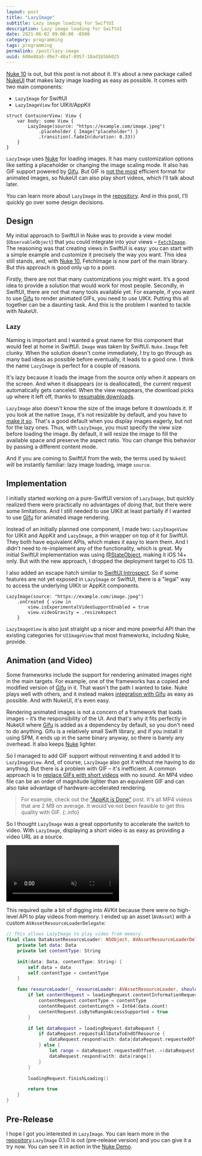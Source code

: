 ```yaml
---
layout: post
title: "LazyImage"
subtitle: Lazy image loading for SwiftUI
description: Lazy image loading for SwiftUI
date: 2021-06-02 09:00:00 -0500
category: programming
tags: programming
permalink: /post/lazy-image
uuid: 608e88a5-d9e7-40af-8957-18ad1b5bb025
---
```


[Nuke 10](https://github.com/kean/Nuke/releases/tag/10.0.0) is out, but this post is not about it. It's about a new package called [NukeUI](https://github.com/kean/NukeUI) that makes lazy image loading as easy as possible. It comes with two main components:

- `LazyImage` for SwiftUI
- `LazyImageView` for UIKit/AppKit

<div class="language-swift highlighter-rouge"><div class="highlight"><pre class="highlight"><code><span class="kd">struct</span> <span class="kt">ContainerView</span><span class="p">:</span> <span class="kt">View</span> <span class="p">{</span>
    <span class="k">var</span> <span class="nv">body</span><span class="p">:</span> <span class="k">some</span> <span class="kt">View</span> <span class="p">{</span>
        <span class="kt">LazyImage</span><span class="p">(</span><span class="nv">source</span><span class="p">:</span> <span class="s">"https://example.com/image.jpeg"</span><span class="p">)</span>
            <span class="o">.</span><span class="kt">placeholder</span> <span class="p">{</span> <span class="kt">Image</span><span class="p">(</span><span class="s">"placeholder"</span><span class="p">)</span> <span class="p">}</span>
            <span class="o">.</span><span class="kt">transition</span><span class="p">(</span><span class="o">.</span><span class="kt">fadeIn</span><span class="p">(</span><span class="nv">duration</span><span class="p">:</span> <span class="mf">0.33</span><span class="p">))</span>
    <span class="p">}</span>
<span class="p">}</span>
</code></pre></div></div>

`LazyImage` uses [Nuke](https://github.com/kean/Nuke) for loading images. It has many customization options like setting a placeholder or changing the image scaling mode. It also has GIF support powered by [Gifu](https://github.com/kaishin/Gifu). But GIF is [not the most](https://web.dev/replace-gifs-with-videos/) efficient format for animated images, so NukeUI can also play short videos, which I’ll talk about later.

You can learn more about `LazyImage` in the [repository](https://github.com/kean/NukeUI). And in this post, I'll quickly go over some design decisions.

## Design

My initial approach to SwiftUI in Nuke was to provide a view model (`ObservableObject`) that you could integrate into your views – [`FetchImage`](/post/introducing-fetch-image). The reasoning was that creating views in SwiftUI is easy: you can start with a simple example and customize it precisely the way you want. This idea still stands, and, with [Nuke 10](https://github.com/kean/Nuke/releases/tag/10.0.0), FetchImage is now part of the main library. But this approach is good only up to a point.

Firstly, there are not that many customizations you might want. It’s a good idea to provide a solution that would work for most people. Secondly, in SwiftUI, there are not that many tools available yet. For example, if you want to use [Gifu](https://github.com/kaishin/Gifu) to render animated GIFs, you need to use UIKit. Putting this all together can be a daunting task. And this is the problem I wanted to tackle with NukeUI.

### Lazy

Naming is important and I wanted a great name for this component that would feel at home in SwiftUI. `Image` was taken by SwiftUI. `Nuke.Image` felt clunky. When the solution doesn't come immediately, I try to go through as many bad ideas as possible before eventually, it leads to a good one. I think the name `LazyImage` is perfect for a couple of reasons.

It's lazy because it loads the image from the source only when it appears on the screen. And when it disappears (or is deallocated), the current request automatically gets canceled. When the view reappears, the download picks up where it left off, thanks to [resumable downloads](https://kean.blog/post/resumable-downloads). 

`LazyImage` also doesn't know the size of the image before it downloads it. If you look at the native `Image`, it's not resizable by default, and you have to [make it so](https://developer.apple.com/documentation/swiftui/image/resizable(capinsets:resizingmode:)). That's a good default when you display images eagerly, but not for the lazy ones. Thus, with `LazyImage`, you must specify the view size before loading the image. By default, it will resize the image to fill the available space and preserve the aspect ratio. You can change this behavior by passing a different content mode.

And if you are coming to SwiftUI from the web, the terms used by `NukeUI` will be instantly familiar: lazy image loading, image `source`.

## Implementation

I initially started working on a pure-SwiftUI version of `LazyImage`, but quickly realized there were practically no advantages of doing that, but there were some limitations. And I still needed to use UIKit at least partially if I wanted to use [Gifu](https://github.com/kaishin/Gifu) for animated image rendering.

Instead of an initially planned one component, I made two: `LazyImageView` for UIKit and AppKit and `LazyImage`, a thin wrapper on top of it for SwiftUI. They both have equivalent APIs, which makes it easy to learn them. And I didn't need to re-implement any of the functionality, which is great. My initial SwiftUI implementation was using [@StateObject](https://developer.apple.com/documentation/swiftui/stateobject), making it iOS 14+ only. But with the new approach, I dropped the deployment target to iOS 13.

I also added an escape hatch similar to [SwiftUI Introspect](https://github.com/siteline/SwiftUI-Introspect). So if some features are not yet exposed in `LazyImage` or SwiftUI, there is a "legal" way to access the underlying UIKit or AppKit components.

<div class="language-swift highlighter-rouge"><div class="highlight"><pre class="highlight"><code><span class="kt">LazyImage</span><span class="p">(</span><span class="nv">source</span><span class="p">:</span> <span class="s">"https://example.com/image.jpeg"</span><span class="p">)</span>
    <span class="o">.</span><span class="kt">onCreated</span> <span class="p">{</span> <span class="n">view</span> <span class="k">in</span> 
        <span class="n">view</span><span class="o">.</span><span class="kt">isExperimentalVideoSupportEnabled</span> <span class="o">=</span> <span class="kc">true</span>
        <span class="n">view</span><span class="o">.</span><span class="kt">videoGravity</span> <span class="o">=</span> <span class="o">.</span><span class="kt">resizeAspect</span>
    <span class="p">}</span>
</code></pre></div></div>

`LazyImageView` is also just straight up a nicer and more powerful API than the existing categories for `UIImageView` that most frameworks, including Nuke, provide.

## Animation (and Video)

Some frameworks include the support for rendering animated images right in the main targets. For example, one of the frameworks has a copied and modified version of [Gifu](https://github.com/kaishin/Gifu) in it. That wasn't the path I wanted to take. Nuke plays well with others, and it instead makes [integration with Gifu](https://kean.blog/nuke/guides/image-formats#gif) as easy as possible. And with NukeUI, it's even easy.

Rendering animated images is not a concern of a framework that loads images – it’s the responsibility of the UI.  And that's why it fits perfectly in NukeUI where [Gifu](https://github.com/kaishin/Gifu) is added as a dependency by default, so you don't need to do anything. Gifu is a relatively small Swift library, and if you install it using SPM, it ends up in the same binary anyway, so there is barely any overhead. It also keeps [Nuke](https://github.com/kean/Nuke) lighter.

So I managed to add GIF support without reinventing it and added it to `LazyImageView`. And, of course, `LazyImage` also got it without me having to do anything. But there is a problem with GIF – it's inefficient. A common approach is to [replace GIFs with short videos](https://web.dev/replace-gifs-with-videos/) with no sound. An MP4 video file can be an order of magnitude lighter than an equivalent GIF and can also take advantage of hardware-accelerated rendering. 

> For example, check out the ["AppKit is Done"](/post/appkit-is-done) post. It's all MP4 videos that are 2 MB on average. It would've not been feasible to get this quality with GIF.
{:.info}

So I thought `LazyImage` was a great opportunity to accelerate the switch to video. With `LazyImage`, displaying a short video is as easy as providing a video URL as a source.


<div class="BlogVideo NewScreenshot">
<video autoplay loop muted playsinline preload="auto">
  <source src="{{ site.url }}/videos/lazy-image.mp4" type="video/mp4">
</video>
</div>

This required quite a bit of digging into AVKit because there were no high-level API to play videos from memory. I ended up an asset (`AVAsset`) with a custom `AVAssetResourceLoaderDelegate`:

```swift
// This allows LazyImage to play video from memory.
final class DataAssetResourceLoader: NSObject, AVAssetResourceLoaderDelegate {
    private let data: Data
    private let contentType: String

    init(data: Data, contentType: String) {
        self.data = data
        self.contentType = contentType
    }

    func resourceLoader(_ resourceLoader: AVAssetResourceLoader, shouldWaitForLoadingOfRequestedResource loadingRequest: AVAssetResourceLoadingRequest) -> Bool {
        if let contentRequest = loadingRequest.contentInformationRequest {
            contentRequest.contentType = contentType
            contentRequest.contentLength = Int64(data.count)
            contentRequest.isByteRangeAccessSupported = true
        }

        if let dataRequest = loadingRequest.dataRequest {
            if dataRequest.requestsAllDataToEndOfResource {
                dataRequest.respond(with: data[dataRequest.requestedOffset...])
            } else {
                let range = dataRequest.requestedOffset..<(dataRequest.requestedOffset + Int64(dataRequest.requestedLength))
                dataRequest.respond(with: data[range])
            }
        }

        loadingRequest.finishLoading()

        return true
    }
}
```

## Pre-Release

I hope I got you interested in `LazyImage`. You can learn more in the [repository](https://github.com/kean/NukeUI).`LazyImage` 0.1.0 is out (pre-release version) and you can give it a try now. You can see it in action in the [Nuke Demo](https://github.com/kean/NukeDemo).

